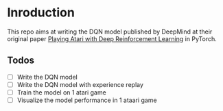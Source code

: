 # Inroduction
This repo aims at writing the DQN model published by DeepMind at their original paper [Playing Atari with Deep Reinforcement Learning](https://www.cs.toronto.edu/~vmnih/docs/dqn.pdf) in PyTorch.






## Todos
- [ ] Write the DQN model
- [ ] Write the DQN model with experience replay
- [ ] Train the model on 1 atari game
- [ ] Visualize the model performance in 1 ataari game

